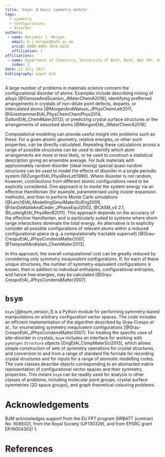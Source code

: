 ```yaml
---
title: 'bsym: A basic symmetry module'
tags:  
  - symmetry
  - configurations
  - disorder
authors:  
 - name: Benjamin J. Morgan  
   email: b.j.morgan@bath.ac.uk  
   orcid: 0000-0002-3056-8233  
   affiliation: 1  
affiliations:  
 - name: Department of Chemistry, University of Bath, Bath, BA2 7AY, United Kingdom.  
   index: 1  
date: 22 July 2017  
bibliography: paper.bib
---
```


A large number of problems in materials science concern the configurational disorder of atoms. Examples include describing mixing of alloys [@GanoseAndScanlon_JMaterChemA2016]; identifying prefferred arrangements in crystals of non-dilute point defects, dopants, or intercalated atoms [@MorganAndWatson_JPhysChemLett2011, @GrieshammerEtAl_PhysChemChemPhys2014, DaltonEtAl_ChemMater2012]; or predicting crystal surface structures or the arrangements of adsorbed atoms [@MorganEtAl_JMaterChemA2016].

Computational modelling can provide useful insight into problems such as these. For a given atomic geometry, relative energies, or other such properties, can be directly calculated. Repeating these calculations across a range of possible structures can be used to identify which atom arrangements are more or less likely, or be used to construct a statistical description giving an ensemble average.
For bulk materials with approximately random disorder (ideal mixing) special quasi-random structures can be used to model the effects of disorder in a single periodic system [@ZungerEtAl_PhysRevLett1990]. Where disorder is not random, however, contributions from different atomic configurations need to be explicitly considered. One approach is to model the system energy via an effective Hamiltonian (for example, parameterised using cluster expansion methods), and then to perform Monte Carlo simulations [@LerchEtAl_ModellingSimulMaterSciEng2009, @VanDeWalleAndCeder_JPhaseEquil2002, @CASM_v0.2.1, @LudwigEtAl_PhysRevB2011]. This approach depends on the accuracy of the effective Hamiltonian, and is particularly suited to systems where short-range interactions dominate the total energy. An alternative is to explicitly consider all possible configurations of relevant atoms within a reduced configurational space (e.g. a computationally tractable supercell) [@Grau-CrespoEtAl_JPhysCondensMatter2007, @TompsettAndIslam_ChemMater2013]. 

In this approach, the overall computational cost can be greatly reduced by considering only *symmetry inequivalent* configurations. If, for each of these unique structures, the number of symmetry-equivalent configurations is known, then in addition to individual enthalpies, configurational entropies, and hence free energies, may be calculated [@Grau-CrespoEtAl_JPhysCondensMatter2007]. 

# `bsym`

`bsym` [@bsym_version_1] is a Python module for performing symmetry-based manipulations on arbitrary configuration vector spaces. 
The code includes an efficient implementation of the algorithm described by Grau-Crespo *et al.*, for enumerating symmetry inequivalent configurations [@Grau-CrespoEtAl_JPhysCondensMatter2007].
For treating the specific case of site-disorder in crystals, `bsym` includes an interface for working with `pymatgen` `Structure` objects [OngEtAl_CompMaterSci2013], which allows simple construction of sets of symmetry operations for crystal structures, and conversion to and from a range of standard file formats for recording crystal structures and for inputs for a range of atomistic modelling codes. 
The core classes describe objects corresponding to an abstracted matrix representation of configurational vector spaces and their symmetry properties. This means `bsym` can be readily used for analysis in other classes of problems, including molecular point groups, crystal surface symmetries (2D space groups), and graph theoretical colouring problems.

# Acknowledgements

BJM acknowledges support from the EU FP7 program SIRBATT (contract No. 608502), from the Royal Society (UF130329), and from EPSRC grant EP/N004302/ 1.

# References

